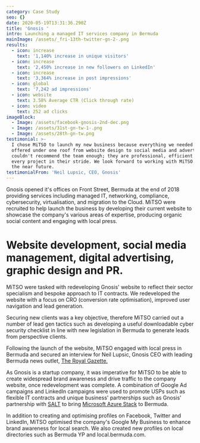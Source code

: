 ```yaml
---
category: Case Study
seo: {}
date: 2020-05-19T13:31:36.290Z
title: 'Gnosis '
intro: Launching a managed IT services company in Bermuda
mainImage: /assets/_fri-13th-twitter-gn-2-.png
results:
  - icon: increase
    text: '1,140% increase in unique visitors'
  - icon: increase
    text: '2,450% increase in new followers on LinkedIn'
  - icon: increase
    text: '3,364% increase in post impressions'
  - icon: global
    text: '7,242 ad impressions'
  - icon: website
    text: 3.58% Average CTR (Click through rate)
  - icon: video
    text: 252 ad clicks
imageBlock:
  - Image: /assets/facebook-gnosis-2nd-dec.png
  - Image: /assets/31st-gn-tw-1-.png
  - Image: /assets/28th-gn-tw.png
testimonial: >-
  I chose MiTSO to launch my new business because everything we needed was
  offered under one roof from website design to social media and advertising. I
  couldn't recommend the team enough; they are professional, efficient and take
  every project in their stride. We look forward to working with MiTSO again in
  the near future. 
testimonialFrom: 'Neil Lupsic, CEO, Gnosis'
---
```

Gnosis opened it's offices on Front Street, Bermuda at the end of 2018 providing services including managed IT, networking, compliance, cybersecurity, virtualisation, and migration to the Cloud. MiTSO were recruited to help launch the business by developing their current website to showcase the company's various areas of expertise, producing organic social content and engaging with local press. 

# Website development, social media management, digital advertising, graphic design and PR.

MiTSO were tasked with redeveloping Gnosis' website to reflect their sector specialism and bespoke approach to IT contracts. We redeveloped the website with a focus on CRO (conversion rate optimisation), improved user navigation and lead generation.

Securing new clients was a key objective, therefore MiTSO carried out a number of lead gen tactics such as developing a useful downloadable cyber security checklist in line with new legislation in Bermuda to generate leads from perspective clients. 

Following the launch of the website, MiTSO engaged with local press in Bermuda and secured an interview for Neil Lupsic, Gnosis CEO with leading Bermuda news outlet, [The Royal Gazette.
](http://mobile.royalgazette.com/local-business/article/20190816/team-bring-innovation-to-managed-it-services&template=mobileart&template=mobileart)

As Gnosis is a startup company, it was imperative for MiTSO to be able to create widespread brand awareness and drive traffic to the company website, once redevelopment was complete. A combination of Google Ad campaigns and LinkedIn campaigns were used to promote USPs such as flexible IT contracts and unique business' partnerships such as Gnosis' partnership with [SALT](https://www.salt.ky/) to bring [Microsoft Azure Stack](https://azure.microsoft.com/en-us/) to Bermuda.

In addition to creating and optimising profiles on Facebook, Twitter and LinkedIn, MiTSO optimised the company's Google My Business to enhance brand awareness for local search. We also created new profiles on local directories such as Bermuda YP and local.bermuda.com.
